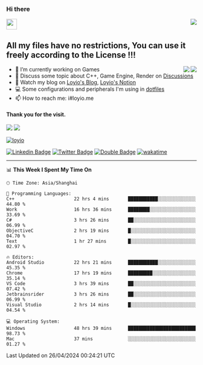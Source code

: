 <h3 align="left">Hi there</h3>
<img src='https://em-content.zobj.net/source/animated-noto-color-emoji/356/waving-hand_light-skin-tone_1f44b-1f3fb_1f3fb.gif' width='28' />
<a align="right" href="https://github.com/loyio/loyio/blob/master/STAR/README.md"><img align="right" src="https://img.shields.io/badge/LOYIO-STAR-green" /></a>

## All my files have no restrictions, You can use it freely according to the License !!!

<a href="https://github.com/loyio#gh-light-mode-only">
     <img align="right"  src="https://loy-readme.vercel.app/api/top-langs/?username=loyio&langs_count=6&hide=css,html,jupyter%20notebook" />
</a>

<a href="https://github.com/loyio#gh-dark-mode-only">
  <img align="right"  src="https://loy-readme.vercel.app/api/top-langs/?username=loyio&langs_count=6&theme=slateorange&hide=css,html,jupyter%20notebook" />
</a>



- 🔭 I’m currently working on Games
- 💬 Discuss some topic about C++, Game Engine, Render on [Discussions](https://github.com/loyio/loyio/discussions)
- 📔 Watch my blog on [Loyio's Blog](https://loyio.me), [Loyio's Notion](https://loyio.notion.site/loyio/Loyio-s-Dashboard-2f56bd29222a445ea9d9e8802a1ac83b)
- 💻 Some configurations and peripherals I'm using in [dotfiles](https://github.com/loyio/dotfiles)
- 📫 How to reach me: i#loyio.me


#### Thank you for the visit.
<img src="http://profile-counter.glitch.me/loyio/count.svg" />

<img src="https://loy-readme.vercel.app/api?username=loyio&show_icons=true&hide=stars&include_all_commits=true&hide_title=true&theme=slateorange" />

     

[![loyio](https://github-profile-trophy.vercel.app/?username=loyio&theme=onedark&column=4)](https://github.com/loyio)

[![Linkedin Badge](https://img.shields.io/badge/-@loyio-0077b5?style=flat-square&logo=Linkedin&logoColor=white&labelColor=0077b5&link=https://www.linkedin.com/in/loyio-hex-363172158/)](https://www.linkedin.com/in/loyio-hex-363172158/)
[![Twitter Badge](https://img.shields.io/badge/-@loyiome-000000?style=flat-square&labelColor=000000&logo=x&logoColor=white&link=https://twitter.com/loyiome)](https://twitter.com/loyiome)
[![Double Badge](https://img.shields.io/badge/@loyio-007722?style=flat&logo=Douban&logoColor=white)](https://www.douban.com/people/susmote)
[![wakatime](https://wakatime.com/badge/user/c0ddc104-5a20-41d1-ab9a-c4d9ea20a4d9.svg)](https://wakatime.com/@c0ddc104-5a20-41d1-ab9a-c4d9ea20a4d9)

-------
<!--START_SECTION:waka-->
📊 **This Week I Spent My Time On** 

```text
🕑︎ Time Zone: Asia/Shanghai

💬 Programming Languages: 
C++                      22 hrs 4 mins       ███████████░░░░░░░░░░░░░░   44.80 % 
Work                     16 hrs 36 mins      ████████░░░░░░░░░░░░░░░░░   33.69 % 
C#                       3 hrs 26 mins       ██░░░░░░░░░░░░░░░░░░░░░░░   06.99 % 
ObjectiveC               2 hrs 19 mins       █░░░░░░░░░░░░░░░░░░░░░░░░   04.70 % 
Text                     1 hr 27 mins        █░░░░░░░░░░░░░░░░░░░░░░░░   02.97 % 

🔥 Editors: 
Android Studio           22 hrs 21 mins      ███████████░░░░░░░░░░░░░░   45.35 % 
Chrome                   17 hrs 19 mins      █████████░░░░░░░░░░░░░░░░   35.14 % 
VS Code                  3 hrs 39 mins       ██░░░░░░░░░░░░░░░░░░░░░░░   07.42 % 
Jetbrainsrider           3 hrs 26 mins       ██░░░░░░░░░░░░░░░░░░░░░░░   06.99 % 
Visual Studio            2 hrs 14 mins       █░░░░░░░░░░░░░░░░░░░░░░░░   04.54 % 

💻 Operating System: 
Windows                  48 hrs 39 mins      █████████████████████████   98.73 % 
Mac                      37 mins             ░░░░░░░░░░░░░░░░░░░░░░░░░   01.27 % 
```


 Last Updated on 26/04/2024 00:24:21 UTC
<!--END_SECTION:waka-->
